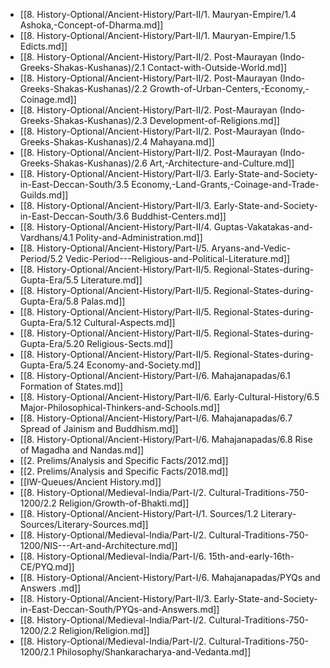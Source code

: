 - [[8. History-Optional/Ancient-History/Part-II/1. Mauryan-Empire/1.4 Ashoka,-Concept-of-Dharma.md]]
- [[8. History-Optional/Ancient-History/Part-II/1. Mauryan-Empire/1.5 Edicts.md]]
- [[8. History-Optional/Ancient-History/Part-II/2. Post-Maurayan (Indo-Greeks-Shakas-Kushanas)/2.1 Contact-with-Outside-World.md]]
- [[8. History-Optional/Ancient-History/Part-II/2. Post-Maurayan (Indo-Greeks-Shakas-Kushanas)/2.2 Growth-of-Urban-Centers,-Economy,-Coinage.md]]
- [[8. History-Optional/Ancient-History/Part-II/2. Post-Maurayan (Indo-Greeks-Shakas-Kushanas)/2.3 Development-of-Religions.md]]
- [[8. History-Optional/Ancient-History/Part-II/2. Post-Maurayan (Indo-Greeks-Shakas-Kushanas)/2.4 Mahayana.md]]
- [[8. History-Optional/Ancient-History/Part-II/2. Post-Maurayan (Indo-Greeks-Shakas-Kushanas)/2.6 Art,-Architecture-and-Culture.md]]
- [[8. History-Optional/Ancient-History/Part-II/3. Early-State-and-Society-in-East-Deccan-South/3.5 Economy,-Land-Grants,-Coinage-and-Trade-Guilds.md]]
- [[8. History-Optional/Ancient-History/Part-II/3. Early-State-and-Society-in-East-Deccan-South/3.6 Buddhist-Centers.md]]
- [[8. History-Optional/Ancient-History/Part-II/4. Guptas-Vakatakas-and-Vardhans/4.1 Polity-and-Administration.md]]
- [[8. History-Optional/Ancient-History/Part-I/5. Aryans-and-Vedic-Period/5.2 Vedic-Period---Religious-and-Political-Literature.md]]
- [[8. History-Optional/Ancient-History/Part-II/5. Regional-States-during-Gupta-Era/5.5 Literature.md]]
- [[8. History-Optional/Ancient-History/Part-II/5. Regional-States-during-Gupta-Era/5.8 Palas.md]]
- [[8. History-Optional/Ancient-History/Part-II/5. Regional-States-during-Gupta-Era/5.12 Cultural-Aspects.md]]
- [[8. History-Optional/Ancient-History/Part-II/5. Regional-States-during-Gupta-Era/5.20 Religious-Sects.md]]
- [[8. History-Optional/Ancient-History/Part-II/5. Regional-States-during-Gupta-Era/5.24 Economy-and-Society.md]]
- [[8. History-Optional/Ancient-History/Part-I/6. Mahajanapadas/6.1 Formation of States.md]]
- [[8. History-Optional/Ancient-History/Part-II/6. Early-Cultural-History/6.5 Major-Philosophical-Thinkers-and-Schools.md]]
- [[8. History-Optional/Ancient-History/Part-I/6. Mahajanapadas/6.7 Spread of Jainism and Buddhism.md]]
- [[8. History-Optional/Ancient-History/Part-I/6. Mahajanapadas/6.8 Rise of Magadha and Nandas.md]]
- [[2. Prelims/Analysis and Specific Facts/2012.md]]
- [[2. Prelims/Analysis and Specific Facts/2018.md]]
- [[IW-Queues/Ancient History.md]]
- [[8. History-Optional/Medieval-India/Part-I/2. Cultural-Traditions-750-1200/2.2 Religion/Growth-of-Bhakti.md]]
- [[8. History-Optional/Ancient-History/Part-I/1. Sources/1.2 Literary-Sources/Literary-Sources.md]]
- [[8. History-Optional/Medieval-India/Part-I/2. Cultural-Traditions-750-1200/NIS---Art-and-Architecture.md]]
- [[8. History-Optional/Medieval-India/Part-I/6. 15th-and-early-16th-CE/PYQ.md]]
- [[8. History-Optional/Ancient-History/Part-I/6. Mahajanapadas/PYQs and Answers .md]]
- [[8. History-Optional/Ancient-History/Part-II/3. Early-State-and-Society-in-East-Deccan-South/PYQs-and-Answers.md]]
- [[8. History-Optional/Medieval-India/Part-I/2. Cultural-Traditions-750-1200/2.2 Religion/Religion.md]]
- [[8. History-Optional/Medieval-India/Part-I/2. Cultural-Traditions-750-1200/2.1 Philosophy/Shankaracharya-and-Vedanta.md]]